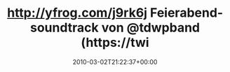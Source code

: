 ---
retweeted: false
source: <a href="http://twitter.com" rel="nofollow">Twitter Web Client</a>
entities:
  hashtags: []
  symbols: []
  user_mentions:
  - name: The Devil Wears Prada
    screen_name: TDWPband
    indices:
    - '49'
    - '58'
    id_str: '34450688'
    id: '34450688'
  urls: []
display_text_range:
- '0'
- '110'
favorite_count: '0'
id_str: '9891878060'
truncated: false
retweet_count: '0'
id: '9891878060'
created_at: Tue Mar 02 21:22:37 +0000 2010
favorited: false
full_text: http://yfrog.com/j9rk6j Feierabendsoundtrack von [@tdwpband](https://twitter.com/tdwpband)
  auf [@sunrise2k4](https://twitter.com/sunrise2k4)'s Donnerkugel. Yummi für die Ohren.
lang: de
tags:
- pesos/twitter
date: '2010-03-02T21:22:37+00:00'
src: https://twitter.com/bascht/status/9891878060
original_url: https://twitter.com/bascht/status/9891878060
type: twitter_tweet
text: http://yfrog.com/j9rk6j Feierabendsoundtrack von [@tdwpband](https://twitter.com/tdwpband)
  auf [@sunrise2k4](https://twitter.com/sunrise2k4)'s Donnerkugel. Yummi für die Ohren.
title: http://yfrog.com/j9rk6j Feierabendsoundtrack von @tdwpband (https://twi

---